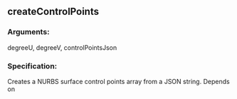## createControlPoints
### Arguments: 
degreeU, degreeV, controlPointsJson
### Specification: 
Creates a NURBS surface control points array from a JSON string. Depends on
